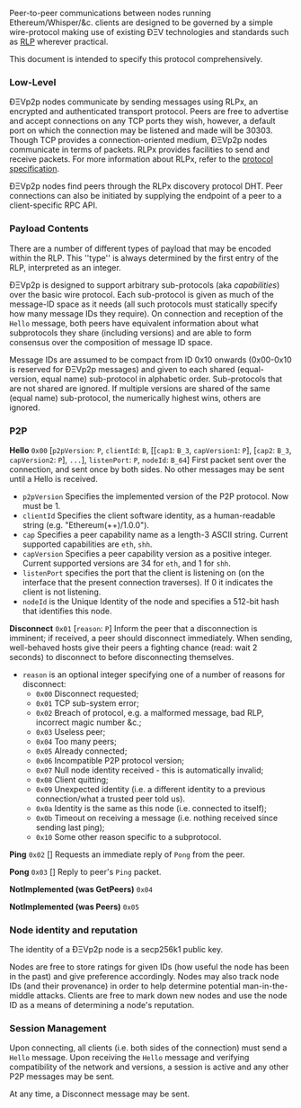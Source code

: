 <!-- TITLE: ÐΞVp2p Wire Protocol -->



Peer-to-peer communications between nodes running Ethereum/Whisper/&c. clients are designed to be governed by a simple wire-protocol making use of existing ÐΞV technologies and standards such as [RLP](RLP) wherever practical.

This document is intended to specify this protocol comprehensively.

### Low-Level

ÐΞVp2p nodes communicate by sending messages using RLPx, an encrypted and authenticated transport protocol. Peers are free to advertise and accept connections on any TCP ports they wish, however, a default port on which the connection may be listened and made will be 30303.
Though TCP provides a connection-oriented medium, ÐΞVp2p nodes communicate in terms of packets.
RLPx provides facilities to send and receive packets. For more information about RLPx, refer to the [protocol specification](https://github.com/ethereum/devp2p/tree/master/rlpx.md). 

ÐΞVp2p nodes find peers through the RLPx discovery protocol DHT. Peer connections can also be initiated by supplying
the endpoint of a peer to a client-specific RPC API.

### Payload Contents

There are a number of different types of payload that may be encoded within the RLP. This ''type'' is always determined by the first entry of the RLP, interpreted as an integer.

ÐΞVp2p is designed to support arbitrary sub-protocols (aka _capabilities_) over the basic wire protocol. Each sub-protocol is given as much of the message-ID space as it needs (all such protocols must statically specify how many message IDs they require). On connection and reception of the `Hello` message, both peers have equivalent information about what subprotocols they share (including versions) and are able to form consensus over the composition of message ID space.

Message IDs are assumed to be compact from ID 0x10 onwards (0x00-0x10 is reserved for ÐΞVp2p messages) and given to each shared (equal-version, equal name) sub-protocol in alphabetic order. Sub-protocols that are not shared are ignored. If multiple versions are shared of the same (equal name) sub-protocol, the numerically highest wins, others are ignored.

### P2P

**Hello**
`0x00` [`p2pVersion`: `P`, `clientId`: `B`, [[`cap1`: `B_3`, `capVersion1`: `P`], [`cap2`: `B_3`, `capVersion2`: `P`], `...`], `listenPort`: `P`, `nodeId`: `B_64`] First packet sent over the connection, and sent once by both sides. No other messages may be sent until a Hello is received.
* `p2pVersion` Specifies the implemented version of the P2P protocol. Now must be 1.
* `clientId` Specifies the client software identity, as a human-readable string (e.g. "Ethereum(++)/1.0.0").
* `cap` Specifies a peer capability name as a length-3 ASCII string. Current supported capabilities are `eth`, `shh`.
* `capVersion` Specifies a peer capability version as a positive integer. Current supported versions are 34 for `eth`, and 1 for `shh`.
* `listenPort` specifies the port that the client is listening on (on the interface that the present connection traverses). If 0 it indicates the client is not listening.
* `nodeId` is the Unique Identity of the node and specifies a 512-bit hash that identifies this node.

**Disconnect**
`0x01` [`reason`: `P`] Inform the peer that a disconnection is imminent; if received, a peer should disconnect immediately. When sending, well-behaved hosts give their peers a fighting chance (read: wait 2 seconds) to disconnect to before disconnecting themselves.
* `reason` is an optional integer specifying one of a number of reasons for disconnect:
  * `0x00` Disconnect requested;
  * `0x01` TCP sub-system error;
  * `0x02` Breach of protocol, e.g. a malformed message, bad RLP, incorrect magic number &c.;
  * `0x03` Useless peer;
  * `0x04` Too many peers;
  * `0x05` Already connected;
  * `0x06` Incompatible P2P protocol version;
  * `0x07` Null node identity received - this is automatically invalid;
  * `0x08` Client quitting;
  * `0x09` Unexpected identity (i.e. a different identity to a previous connection/what a trusted peer told us).
  * `0x0a` Identity is the same as this node (i.e. connected to itself);
  * `0x0b` Timeout on receiving a message (i.e. nothing received since sending last ping);
  * `0x10` Some other reason specific to a subprotocol.

**Ping**
`0x02` [] Requests an immediate reply of `Pong` from the peer.

**Pong**
`0x03` [] Reply to peer's `Ping` packet.

**NotImplemented (was GetPeers)**
`0x04`

**NotImplemented (was Peers)**
`0x05`

### Node identity and reputation

The identity of a ÐΞVp2p node is a secp256k1 public key.

Nodes are free to store ratings for given IDs (how useful the node has been in the past) and give preference accordingly. Nodes may also track node IDs (and their provenance) in order to help determine potential man-in-the-middle attacks.
Clients are free to mark down new nodes and use the node ID as a means of determining a node's reputation.

### Session Management

Upon connecting, all clients (i.e. both sides of the connection) must send a `Hello` message. Upon receiving the `Hello` message and verifying compatibility of the network and versions, a session is active and any other P2P messages may be sent.

At any time, a Disconnect message may be sent.
